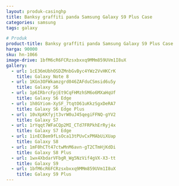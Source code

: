 ```yaml
---
layout: produk-casinghp
title: Banksy graffiti panda Samsung Galaxy S9 Plus Case
categories: samsung
tags: galaxy

# Produk
product-title: Banksy graffiti panda Samsung Galaxy S9 Plus Case
harga: 90000
sku: hn-1066
image-drive: 1bfM6cR6FCRzsxbxxq9MMm859UVm1I8uX
gallery:
  - url: 1cE36mUbhOSDZMnbGvByc4YWz2VvHKCrK
    title: Galaxy Note 8
  - url: 1KGn3OFWkamzgrd046ZAFduCSmsid6u5y
    title: Galaxy S6
  - url: 1p6IRbrcFpjEt9CqFHMzhSM6o6MXaHqUf
    title: Galaxy S6 Edge
  - url: 1h8GYiom-XySF_7tqtO61uKkzSgxDeRA7
    title: Galaxy S6 Edge Plus
  - url: 10vXpKKfyjt3vrW0uJ45qegiFFNQ-gYV2
    title: Galaxy S7
  - url: 1rYqqt7WFaCQp2MI_CTd7FRPkhErRyj4x
    title: Galaxy S7 Edge
  - url: 1inECBem9fLsOca13tPUvCxPMAbUiXUap
    title: Galaxy S8
  - url: 1mF0hCTt47ctwMnM6avn-gT2CTmHjKdDi
    title: Galaxy S8 Plus
  - url: 1wx4XbdarVFbgR_Wg5NzVif4gVX-X3-tt
    title: Galaxy S9
  - url: 1bfM6cR6FCRzsxbxxq9MMm859UVm1I8uX
    title: Galaxy S9 Plus
---
```

